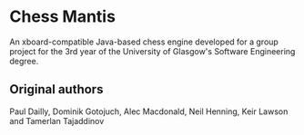 # Chess Mantis

An xboard-compatible Java-based chess engine developed for a group project for the 3rd year of the University of Glasgow's Software Engineering degree.

## Original authors

Paul Dailly, Dominik Gotojuch, Alec Macdonald, Neil Henning, Keir Lawson and Tamerlan Tajaddinov

